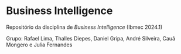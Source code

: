 # Business Intelligence

Repositório da disciplina de _Business Intelligence_ (Ibmec 2024.1)

Grupo: Rafael Lima, Thalles Diepes, Daniel Gripa, André Silveira, Cauã Mongero e Julia Fernandes
